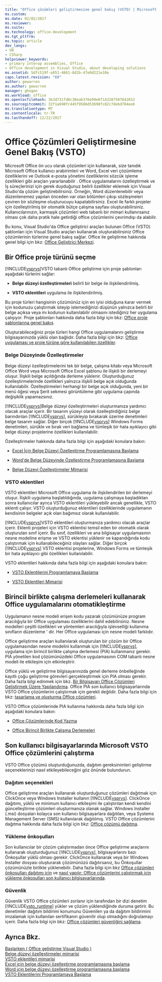 ```yaml
---
title: "Office çözümleri geliştirmesine genel bakış (VSTO) | Microsoft Docs"
ms.custom: 
ms.date: 02/02/2017
ms.reviewer: 
ms.suite: 
ms.technology: office-development
ms.tgt_pltfrm: 
ms.topic: article
dev_langs:
- VB
- CSharp
helpviewer_keywords:
- primary interop assemblies, Office
- Office development in Visual Studio, about developing solutions
ms.assetid: 5dfc519f-a851-4661-8d2b-47e0d221e10e
caps.latest.revision: "69"
author: gewarren
ms.author: gewarren
manager: ghogen
ms.workload: office
ms.openlocfilehash: 3b3d731fd0c38eab376e99e0f143287507042652
ms.sourcegitcommit: 32f1a690fc445f9586d53698fc82c7debd784eeb
ms.translationtype: MT
ms.contentlocale: tr-TR
ms.lasthandoff: 12/22/2017
---
```

# <a name="office-solutions-development-overview-vsto"></a>Office Çözümleri Geliştirmesine Genel Bakış (VSTO)
  Microsoft Office ön ucu olarak çözümleri için kullanarak, size tanıdık Microsoft Office kullanıcı arabirimleri ve Word, Excel veri çözümleme özelliklerini ve Outlook e-posta yönetimi özelliklerini sözcük işleme özellikleri gibi araçları yararlanabilir . Office uygulamalarını özelleştirmek ve İş süreçlerinizi için gerek duyduğunuz belirli özellikler eklemek için Visual Studio'da çözüm geliştirebilirsiniz. Örneğin, Word düzenlenebilir veya düzenlenemez yapılan önceden var olan bölümleri çıkışı sözleşmeleri çeviren bir sözleşme oluşturucuyu kapatabilirsiniz. Excel ile farklı projeler için özelleştirilmiş bir otomatik bütçe çalışma sayfası oluşturabilirsiniz. Kullanıcılarınızın, karmaşık çözümleri web tabanlı bir mimari kullanırsanız olması çok daha pratik hale getirdiği office çözümlerini çevrimdışı da alabilir.  
  
 Bu konu, Visual Studio'da Office geliştirici araçları bulunan Office (VSTO) şablonları için Visual Studio araçları kullanarak oluşturabilirsiniz Office çözümlerinin türlerine genel bakış sağlar. Office ile geliştirme hakkında genel bilgi için bkz: [Office Geliştirici Merkezi](https://dev.office.com/).  
  
## <a name="choosing-an-office-project-type"></a>Bir Office proje türünü seçme  
 [!INCLUDE[vsprvs](../sharepoint/includes/vsprvs-md.md)]VSTO tabanlı Office geliştirme için proje şablonları aşağıdaki türlerini sağlar:  
  
-   **Belge düzeyi özelleştirmeleri** belirli bir belge ile ilişkilendirilmiş.  
  
-   **VSTO eklentileri** uygulama ile ilişkilendirilmiş.  
  
 Bu proje türleri hangisinin çözümünüz için en iyisi olduğuna karar vermek için kodunuzu çalıştırmak isteyip istemediğinizi düşünün yalnızca belirli bir belge açıksa veya mı kodunun kullanılabilir olmasını istediğiniz her uygulama çalışıyor. Proje şablonları hakkında daha fazla bilgi için bkz: [Office proje şablonlarına genel bakış](../vsto/office-project-templates-overview.md).  
  
 Oluşturabileceğiniz proje türleri hangi Office uygulamalarını geliştirme bilgisayarınızda yüklü olan bağlıdır. Daha fazla bilgi için bkz: [Office uygulaması ve proje türüne göre kullanılabilen özellikler](../vsto/features-available-by-office-application-and-project-type.md).  
  
### <a name="document-level-customizations"></a>Belge Düzeyinde Özelleştirmeler  
 Belge düzeyi özelleştirmelerini tek bir belge, çalışma kitabı veya Microsoft Office Word veya Microsoft Office Excel şablonu ile ilişkili bir derlemeyi oluşur. İlişkili belge açıldığında derleme yüklenir. Oluşturduğunuz özelleştirmelerinde özellikleri yalnızca ilişkili belge açık olduğunda kullanılabilir. Özelleştirmeleri herhangi bir belge açık olduğunda, yeni bir menü öğesi veya Şerit sekmesi görüntüleme gibi uygulama çapında değişiklik yapamazsınız.  
  
 [!INCLUDE[vsprvs](../sharepoint/includes/vsprvs-md.md)]Belge düzeyi özelleştirmeleri oluşturmanıza yardımcı olacak araçlar içerir. Bir tasarım yüzeyi olarak özelleştirdiğiniz belge barındırılan [!INCLUDE[vsprvs](../sharepoint/includes/vsprvs-md.md)], sürükleyip bırakarak üzerine denetimleri belge tasarım sağlar. Diğer birçok [!INCLUDE[vsprvs](../sharepoint/includes/vsprvs-md.md)] Windows Forms denetimleri, sürükle ve bırak veri bağlama ve tümleşik bir hata ayıklayıcı gibi belge düzeyi projelerine özellikleri kullanılabilir.  
  
 Özelleştirmeler hakkında daha fazla bilgi için aşağıdaki konulara bakın:  
  
-   [Excel İçin Belge Düzeyi Özelleştirme Programlamasına Başlama](../vsto/getting-started-programming-document-level-customizations-for-excel.md)  
  
-   [Word'de Belge Düzeyinde Özelleştirme Programlamasına Başlama](../vsto/getting-started-programming-document-level-customizations-for-word.md)  
  
-   [Belge Düzeyi Özelleştirmeler Mimarisi](../vsto/architecture-of-document-level-customizations.md)  
  
### <a name="vsto-add-ins"></a>VSTO eklentileri  
 VSTO eklentileri Microsoft Office uygulama ile ilişkilendirilen bir derlemeyi oluşur. İlişkili uygulama başlatıldığında, uygulama çalışmaya başladıktan sonra kullanıcılar ayrıca VSTO eklentileri yükleyebilir ancak genellikle, VSTO eklenti çalışır. VSTO oluşturduğunuz eklentileri özelliklerinde uygulamanın kendisinin belgeler açık olan bağımsız olarak kullanılabilir.  
  
 [!INCLUDE[vsprvs](../sharepoint/includes/vsprvs-md.md)]VSTO eklentileri oluşturmanıza yardımcı olacak araçlar içerir. Eklenti projeleri için VSTO eklentisi temsil eden bir otomatik olarak oluşturulan sınıf içerir. Bu sınıf, özellikleri ve ana bilgisayar uygulamasının nesne modeline erişme ve VSTO eklentisi yüklenir ve kapandığında kodu çalıştırmak için kullanabileceğiniz olayları sağlar. Diğer birçok [!INCLUDE[vsprvs](../sharepoint/includes/vsprvs-md.md)] VSTO eklentisi projelerine, Windows Forms ve tümleşik bir hata ayıklayıcı gibi özellikleri kullanılabilir.  
  
 VSTO eklentileri hakkında daha fazla bilgi için aşağıdaki konulara bakın:  
  
-   [VSTO Eklentilerini Programlamaya Başlama](../vsto/getting-started-programming-vsto-add-ins.md)  
  
-   [VSTO Eklentileri Mimarisi](../vsto/architecture-of-vsto-add-ins.md)  
  
## <a name="automating-office-applications-by-using-primary-interop-assemblies"></a>Birincil birlikte çalışma derlemeleri kullanarak Office uygulamalarını otomatikleştirme  
 Uygulamanın nesne modeli erişen kodu yazarak çözümünüze program aracılığıyla bir Office uygulaması özelliklerini dahil edebilirsiniz. Nesne modelleri çeşitli özellikleri ve yöntemleri aracılığıyla işlevselliği kullanıma sınıfların düzenleme ' dir. Her Office uygulaması için nesne modeli farklıdır.  
  
 Office geliştirme araçları kullanılarak oluşturulan bir çözüm bir Office uygulamasından nesne modelini kullanmak için [!INCLUDE[vsprvs](../sharepoint/includes/vsprvs-md.md)], uygulama için birincil birlikte çalışma derlemesi (PIA) kullanmanız gerekir. PIA yönetilen kod çözümünüzdeki Office uygulamasının COM tabanlı nesne modeli ile etkileşim için etkinleştirir.  
  
 Office yüklü ve geliştirme bilgisayarınızda genel derleme önbelleğinde kayıtlı çoğu geliştirme görevleri gerçekleştirmek için PIA olması gerekir. Daha fazla bilgi edinmek için bkz. [Bir Bilgisayarı Office Çözümleri Geliştirmek Üzere Yapılandırma](../vsto/configuring-a-computer-to-develop-office-solutions.md). Office PIA son kullanıcı bilgisayarlarında VSTO Office çözümlerini çalıştırmak için gerekli değildir. Daha fazla bilgi için bkz: [tasarlama ve oluşturma Office çözümleri](../vsto/designing-and-creating-office-solutions.md).  
  
 VSTO Office çözümlerinde PIA kullanma hakkında daha fazla bilgi için aşağıdaki konulara bakın:  
  
-   [Office Çözümlerinde Kod Yazma](../vsto/writing-code-in-office-solutions.md)  
  
-   [Office Birincil Birlikte Çalışma Derlemeleri](../vsto/office-primary-interop-assemblies.md)  
  
## <a name="running-microsoft-vsto-office-solutions-on-end-user-computers"></a>Son kullanıcı bilgisayarlarında Microsoft VSTO Office çözümlerini çalıştırma  
 VSTO Office çözümü oluşturduğunuzda, dağıtım gereksinimleri geliştirme seçeneklerinizi nasıl etkileyebileceğini göz önünde bulundurun.  
  
### <a name="deployment-options"></a>Dağıtım seçenekleri  
 Office geliştirme araçları kullanarak oluşturduğunuz çözümleri dağıtmak için ClickOnce veya Windows Installer kullanın [!INCLUDE[vsprvs](../sharepoint/includes/vsprvs-md.md)]. ClickOnce dağıtımı, yüklü ve minimum kullanıcı etkileşimi ile çalıştırılan kendi kendini güncelleştirme çözümleri oluşturmanıza olanak sağlar. Windows Installer (.msi) dosyaları kolayca son kullanıcı bilgisayarlara dağıtılan, veya Systems Management Server (SMS) kullanılarak dağıtılmış. VSTO Office çözümlerini dağıtma hakkında daha fazla bilgi için bkz: [Office çözümü dağıtma](../vsto/deploying-an-office-solution.md).  
  
### <a name="installing-prerequisites"></a>Yükleme önkoşulları  
 Son kullanıcılar bir çözüm çalıştırmadan önce Office geliştirme araçlarını kullanarak oluşturduğunuz [!INCLUDE[vsprvs](../sharepoint/includes/vsprvs-md.md)], bilgisayarlarını bazı Önkoşullar yüklü olması gerekir. ClickOnce kullanarak veya bir Windows Installer dosyası oluşturarak çözümünüzü dağıtırsanız, bu Önkoşullar çözümünüzle birlikte yüklenebilir. Daha fazla bilgi için bkz [Office çözümleri önkoşulları dağıtımı için](http://msdn.microsoft.com/en-us/9f672809-43a3-40a1-9057-397ce3b5126e) ve [nasıl yapılır: Office çözümlerini çalıştırmak için yükleme önkoşulları son kullanıcı bilgisayarlarında](http://msdn.microsoft.com/en-us/74dd2c52-838f-4abf-b2b4-4d7b0c2a0a98).  
  
### <a name="security"></a>Güvenlik  
 Güvenlik VSTO Office çözümleri zorlanır için tarafından bir dizi denetim [!INCLUDE[vsto_runtime](../vsto/includes/vsto-runtime-md.md)] yükler ve çözüm yüklendiğinde duruma getirir. Bu denetimler dağıtım bildirimi konumunu Güvenilen ya da dağıtım bildirimini imzalamak için kullanılan sertifikanın güvenilir olup olmadığını doğrulamayı içerir. Daha fazla bilgi için bkz: [Office çözümleri güvenliğini sağlama](../vsto/securing-office-solutions.md).  
  
## <a name="see-also"></a>Ayrıca Bkz.  
 [Başlarken &#40; Office geliştirme Visual Studio &#41;](../vsto/getting-started-office-development-in-visual-studio.md)   
 [Belge düzeyi özelleştirmeler mimarisi](../vsto/architecture-of-document-level-customizations.md)   
 [VSTO eklentileri mimarisi](../vsto/architecture-of-vsto-add-ins.md)   
 [Excel için belge düzeyi özelleştirme programlamasına başlama](../vsto/getting-started-programming-document-level-customizations-for-excel.md)   
 [Word için belge düzeyi özelleştirme programlamasına başlama](../vsto/getting-started-programming-document-level-customizations-for-word.md)   
 [VSTO Eklentilerini Programlamaya Başlama](../vsto/getting-started-programming-vsto-add-ins.md)  
  
  
